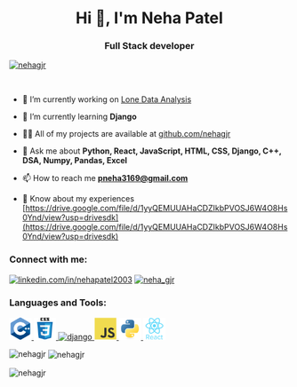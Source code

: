 <h1 align="center">Hi 👋, I'm Neha Patel</h1>
<h3 align="center">Full Stack developer</h3>

<p align="left"> <a href="https://github.com/ryo-ma/github-profile-trophy"><img src="https://github-profile-trophy.vercel.app/?username=nehagjr" alt="nehagjr" /></a> </p>

<p align="left"> <a href="https://twitter.com/" target="blank"><img src="https://img.shields.io/twitter/follow/?logo=twitter&style=for-the-badge" alt="" /></a> </p>

- 🔭 I’m currently working on [Lone Data Analysis](https://github.com/nehagjr/Python-loan_project)

- 🌱 I’m currently learning **Django**

- 👨‍💻 All of my projects are available at [github.com/nehagjr](github.com/nehagjr)

- 💬 Ask me about **Python, React, JavaScript, HTML, CSS, Django, C++, DSA, Numpy, Pandas, Excel**

- 📫 How to reach me **pneha3169@gmail.com**

- 📄 Know about my experiences [https://drive.google.com/file/d/1yyQEMUUAHaCDZIkbPVOSJ6W4O8Hs0Ynd/view?usp=drivesdk](https://drive.google.com/file/d/1yyQEMUUAHaCDZIkbPVOSJ6W4O8Hs0Ynd/view?usp=drivesdk)

<h3 align="left">Connect with me:</h3>
<p align="left">
<a href="https://linkedin.com/in/linkedin.com/in/nehapatel2003" target="blank"><img align="center" src="https://raw.githubusercontent.com/rahuldkjain/github-profile-readme-generator/master/src/images/icons/Social/linked-in-alt.svg" alt="linkedin.com/in/nehapatel2003" height="30" width="40" /></a>
<a href="https://instagram.com/neha_gjr" target="blank"><img align="center" src="https://raw.githubusercontent.com/rahuldkjain/github-profile-readme-generator/master/src/images/icons/Social/instagram.svg" alt="neha_gjr" height="30" width="40" /></a>
</p>

<h3 align="left">Languages and Tools:</h3>
<p align="left"> 
  <a href="https://www.w3schools.com/cpp/" target="_blank" rel="noreferrer"> 
    <img src="https://raw.githubusercontent.com/devicons/devicon/master/icons/cplusplus/cplusplus-original.svg" alt="cplusplus" width="40" height="40"/> 
  </a> 
  <a href="https://www.w3schools.com/css/" target="_blank" rel="noreferrer"> 
    <img src="https://raw.githubusercontent.com/devicons/devicon/master/icons/css3/css3-original-wordmark.svg" alt="css3" width="40" height="40"/> 
  </a> 
  <a href="https://www.djangoproject.com/" target="_blank" rel="noreferrer"> 
    <img src="https://cdn.worldvectorlogo.com/logos/django.svg" alt="django" width="40" height="40"/> 
  </a> 
  <a href="https://developer.mozilla.org/en-US/docs/Web/JavaScript" target="_blank" rel="noreferrer"> 
    <img src="https://raw.githubusercontent.com/devicons/devicon/master/icons/javascript/javascript-original.svg" alt="javascript" width="40" height="40"/> 
  </a> 
  <a href="https://www.python.org" target="_blank" rel="noreferrer"> 
    <img src="https://raw.githubusercontent.com/devicons/devicon/master/icons/python/python-original.svg" alt="python" width="40" height="40"/> 
  </a> 
  <a href="https://reactjs.org/" target="_blank" rel="noreferrer"> 
    <img src="https://raw.githubusercontent.com/devicons/devicon/master/icons/react/react-original-wordmark.svg" alt="react" width="40" height="40"/> 
  </a> 
</p>


<p>
  <img align="left" src="https://github-readme-stats.vercel.app/api/top-langs?username=nehagjr&show_icons=true&locale=en&layout=compact" alt="nehagjr" />
</p>

<p>
  &nbsp;<img align="center" src="https://github-readme-stats.vercel.app/api?username=nehagjr&show_icons=true&locale=en" alt="nehagjr" />
</p>

<p>
  <img align="center" src="https://github-readme-streak-stats.herokuapp.com/?user=nehagjr&" alt="nehagjr" />
</p>
